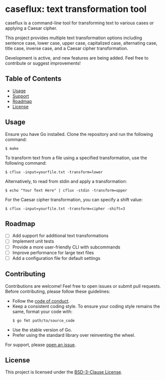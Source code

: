# caseflux: text transformation tool

caseflux is a command-line tool for transforming text to various cases or
applying a Caesar cipher.

This project provides multiple text transformation options including sentence
case, lower case, upper case, capitalized case, alternating case, title case,
inverse case, and a Caesar cipher transformation.

Development is active, and new features are being added. Feel free to contribute
or suggest improvements!

## Table of Contents

  - [Usage](#usage)
  - [Support](#support)
  - [Roadmap](#roadmap)
  - [License](#license)

## Usage

Ensure you have Go installed. Clone the repository and run the following
command:

``` console
$ make
```

To transform text from a file using a specified transformation, use the
following command:

``` console
$ cflux -input=yourfile.txt -transform=lower
```

Alternatively, to read from stdin and apply a transformation:

``` console
$ echo "Your Text Here" | cflux -stdin -transform=upper
```

For the Caesar cipher transformation, you can specify a shift value:

``` console
$ cflux -input=yourfile.txt -transform=cipher -shift=3
```

## Roadmap

  - [ ] Add support for additional text transformations
  - [ ] Implement unit tests
  - [ ] Provide a more user-friendly CLI with subcommands
  - [ ] Improve performance for large text files
  - [ ] Add a configuration file for default settings

## Contributing

Contributions are welcome! Feel free to open issues or submit pull requests.
Before contributing, please follow these guidelines:

  - Follow the [code of conduct](CODE_OF_CONDUCT.md).
  - Keep a consistent coding style. To ensure your coding style remains the
    same, format your code with:
    ``` console
    $ go fmt path/to/source_code
    ```
  - Use the stable version of Go.
  - Prefer using the standard library over reinventing the wheel.

For support, please [open an
issue](https://github.com/walker84837/caseflux/issues).

## License

This project is licensed under the [BSD-3-Clause License](LICENSE.md).
